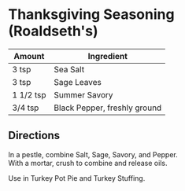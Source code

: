 # Thanksgiving Seasoning (Roaldseth's)

|Amount | Ingredient|
|----|----|
3 tsp | Sea Salt
3 tsp | Sage Leaves
1 1/2 tsp | Summer Savory
3/4 tsp | Black Pepper, freshly ground

## Directions

In a pestle, combine Salt, Sage, Savory, and Pepper.  
With a mortar, crush to combine and release oils.  

Use in Turkey Pot Pie and Turkey Stuffing.  